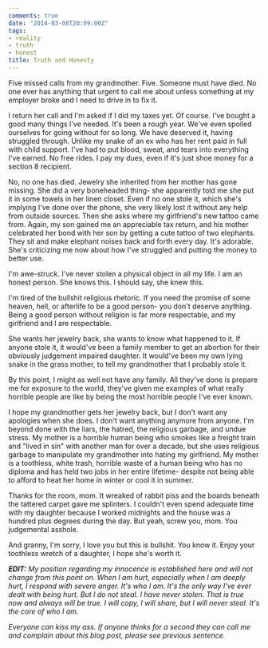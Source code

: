 ```yaml
---
comments: true
date: "2014-03-08T20:09:00Z"
tags:
- reality
- truth
- honest
title: Truth and Honesty
---
```


Five missed calls from my grandmother. Five. Someone must have died. No
one ever has anything that urgent to call me about unless something at
my employer broke and I need to drive in to fix it.

I return her call and I'm asked if I did my taxes yet. Of course. I've
bought a good many things I've needed. It's been a rough year. We've
even spoiled ourselves for going without for so long. We have deserved
it, having struggled through. Unlike my snake of an ex who has her rent
paid in full with child support. I've had to put blood, sweat, and tears
into everything I've earned. No free rides. I pay my dues, even if it's
just shoe money for a section 8 recipient.

No, no one has died. Jewelry she inherited from her mother has gone
missing. She did a very boneheaded thing- she apparently told me she put
it in some towels in her linen closet. Even if no one stole it, which
she's implying I've done over the phone, she very likely lost it without
any help from outside sources. Then she asks where my girlfriend's new
tattoo came from. Again, my son gained me an appreciable tax return, and
his mother celebrated her bond with her son by getting a cute tattoo of
two elephants. They sit and make elephant noises back and forth every
day. It's adorable. She's criticizing me now about how I've struggled
and putting the money to better use.

I'm awe-struck. I've never stolen a physical object in all my life. I am
an honest person. She knows this. I should say, she knew this.

I'm tired of the bullshit religious rhetoric. If you need the promise of
some heaven, hell, or afterlife to be a good person- you don't deserve
anything. Being a good person without religion is far more respectable,
and my girlfriend and I are respectable.

She wants her jewelry back, she wants to know what happened to it. If
anyone stole it, it would've been a family member to get an abortion for
their obviously judgement impaired daughter. It would've been my own
lying snake in the grass mother, to tell my grandmother that I probably
stole it.

By this point, I might as well not have any family. All they've done is
prepare me for exposure to the world, they've given me examples of what
really horrible people are like by being the most horrible people I've
ever known.

I hope my grandmother gets her jewelry back, but I don't want any
apologies when she does. I don't want anything anymore from anyone. I'm
beyond done with the liars, the hatred, the religious garbage, and undue
stress. My mother is a horrible human being who smokes like a freight
train and "lived in sin" with another man for over a decade, but she
uses religious garbage to manipulate my grandmother into hating my
girlfriend. My mother is a toothless, white trash, horrible waste of a
human being who has no diploma and has held two jobs in her entire
lifetime- despite not being able to afford to heat her home in winter or
cool it in summer.

Thanks for the room, mom. It wreaked of rabbit piss and the boards
beneath the tattered carpet gave me splinters. I couldn't even spend
adequate time with my daughter because I worked midnights and the house
was a hundred plus degrees during the day. But yeah, screw you, mom. You
judgemental asshole.

And granny, I'm sorry, I love you but this is bullshit. You know it.
Enjoy your toothless wretch of a daughter, I hope she's worth it.

***EDIT:*** _My position regarding my innocence is established here and
will not change from this point on. When I am hurt, especially when I am
deeply hurt, I respond with severe anger. It's who I am. It's the only
way I've ever dealt with being hurt. But I do not steal. I have never
stolen. That is true now and always will be true. I will copy, I will
share, but I will never steal. It's the core of who I am._

_Everyone can kiss my ass. If anyone thinks for a second they can call
me and complain about this blog post, please see previous sentence._
